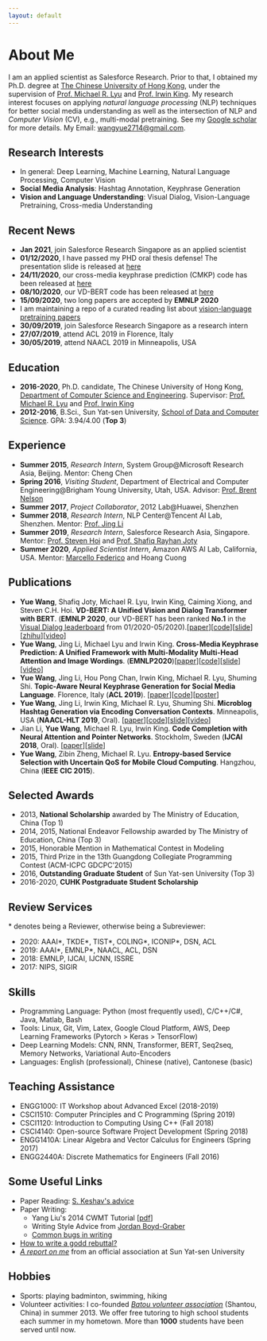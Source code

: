 ```yaml
---
layout: default
---
```


# About Me
I am an applied scientist as Salesforce Research. Prior to that, I obtained my Ph.D. degree at [The Chinese University of Hong Kong](http://www.cuhk.edu.hk), under the supervision of [Prof. Michael R. Lyu](https://www.cse.cuhk.edu.hk/lyu/) and [Prof. Irwin King](https://www.cse.cuhk.edu.hk/irwin.king/). My research interest focuses on applying *natural language processing* (NLP) techniques for better social media understanding as well as the intersection of NLP and *Computer Vision* (CV), e.g., multi-modal pretraining. See my [Google scholar](https://scholar.google.com/citations?user=iyxbtcEAAAAJ&hl=en) for more details. My Email: [wangyue2714@gmail.com](mailto:wangyue2714@gmail.com).

## Research Interests
* In general: Deep Learning, Machine Learning, Natural Language Processing, Computer Vision
* **Social Media Analysis**: Hashtag Annotation, Keyphrase Generation
* **Vision and Language Understanding**: Visual Dialog, Vision-Language Pretraining, Cross-media Understanding


## Recent News
* **Jan 2021**, join Salesforce Research Singapore as an applied scientist
* **01/12/2020**, I have passed my PHD oral thesis defense! The presentation slide is released at [here](https://yuewang-cuhk.github.io/file/thesis_slide_Yue_final_resize.pdf)
* **24/11/2020**, our cross-media keyphrase prediction (CMKP) code has been released at [here](https://github.com/yuewang-cuhk/CMKP)
* **08/10/2020**, our VD-BERT code has been released at [here](https://github.com/salesforce/VD-BERT)
* **15/09/2020**, two long papers are accepted by **EMNLP 2020**
* I am maintaining a repo of a curated reading list about [vision-language pretraining papers](https://github.com/yuewang-cuhk/awesome-vision-language-pretraining-papers)
* **30/09/2019**, join Salesforce Research Singapore as a research intern
* **27/07/2019**, attend ACL 2019 in Florence, Italy
* **30/05/2019**, attend NAACL 2019 in Minneapolis, USA

## Education
* **2016-2020**, Ph.D. candidate, The Chinese University of Hong Kong, [Department of Computer Science and Engineering](https://www.cse.cuhk.edu.hk). Supervisor: [Prof. Michael R. Lyu](https://www.cse.cuhk.edu.hk/lyu/) and [Prof. Irwin King](https://www.cse.cuhk.edu.hk/irwin.king/)
* **2012-2016**, B.Sci., Sun Yat-sen University, [School of Data and Computer Science](http://sdcs.sysu.edu.cn/). GPA: 3.94/4.00 (**Top 3**)

## Experience
* **Summer 2015**, _Research Intern_, System Group@Microsoft Research Asia, Beijing. Mentor: Cheng Chen
* **Spring 2016**, _Visiting Student_, Department of Electrical and Computer Engineering@Brigham Young University, Utah, USA. Advisor: [Prof. Brent Nelson](https://ece.byu.edu/faculty/brent_nelson)
* **Summer 2017**, _Project Collaborator_, 2012 Lab@Huawei, Shenzhen
* **Summer 2018**, _Research Intern_, NLP Center@Tencent AI Lab, Shenzhen. Mentor: [Prof. Jing Li](http://www4.comp.polyu.edu.hk/~jing1li/)
* **Summer 2019**, _Research Intern_, Salesforce Research Asia, Singapore. Mentor: [Prof. Steven Hoi](https://sites.google.com/view/stevenhoi/home) and [Prof. Shafiq Rayhan Joty](https://raihanjoty.github.io/)
* **Summer 2020**, _Applied Scientist Intern_, Amazon AWS AI Lab, California, USA. Mentor: [Marcello Federico](https://sites.google.com/site/marcellofedericohome/) and Hoang Cuong

## Publications 
* **Yue Wang**, Shafiq Joty, Michael R. Lyu, Irwin King, Caiming Xiong, and Steven C.H. Hoi. **VD-BERT: A Unified Vision and Dialog Transformer with BERT**. (**EMNLP 2020**, our VD-BERT has been ranked **No.1** in the [Visual Dialog leaderboard](https://evalai.cloudcv.org/web/challenges/challenge-page/161/leaderboard/483) from 01/2020-05/2020).\[[paper](https://arxiv.org/abs/2004.13278)\]\[[code](https://github.com/salesforce/VD-BERT)\]\[[slide](https://yuewang-cuhk.github.io/file/vdbert_emnlp20_yue_resize.pdf)\]\[[zhihu](https://zhuanlan.zhihu.com/p/141605303)\]\[[video](https://virtual.2020.emnlp.org/paper_main.355.html)\]
* **Yue Wang**, Jing Li, Michael Lyu and Irwin King. **Cross-Media Keyphrase Prediction: A Unified Framework with Multi-Modality Multi-Head Attention and Image Wordings**. (**EMNLP2020**)\[[paper](https://arxiv.org/abs/2011.01565)\]\[[code](https://github.com/yuewang-cuhk/CMKP)\]\[[slide](https://yuewang-cuhk.github.io/file/cmkp_emnlp20_yue_resize.pdf)\]\[[video](https://virtual.2020.emnlp.org/paper_main.3088.html)\]
* **Yue Wang**, Jing Li, Hou Pong Chan, Irwin King, Michael R. Lyu, Shuming Shi. **Topic-Aware Neural Keyphrase Generation for Social Media Language**. Florence, Italy (**ACL 2019**). \[[paper](https://www.aclweb.org/anthology/P19-1240)\]\[[code](https://github.com/yuewang-cuhk/TAKG)\]\[[poster](https://yuewang-cuhk.github.io/file/ACL2019_yuewang_final.pdf)\]
* **Yue Wang**, Jing Li, Irwin King, Michael R. Lyu, Shuming Shi. **Microblog Hashtag Generation via Encoding Conversation Contexts**. Minneapolis, USA (**NAACL-HLT 2019**, Oral).  \[[paper](https://www.aclweb.org/anthology/N19-1164)\]\[[code](https://github.com/yuewang-cuhk/HashtagGeneration)\]\[[slide](https://yuewang-cuhk.github.io/file/naacl19_slide.pdf)\]\[[video](https://vimeo.com/364687803)\]
* Jian Li, **Yue Wang**, Michael R. Lyu, Irwin King. **Code Completion with Neural Attention and Pointer Networks**. Stockholm, Sweden (**IJCAI 2018**, Oral). \[[paper](https://www.ijcai.org/proceedings/2018/0578.pdf)\]\[[slide](https://yuewang-cuhk.github.io/file/ijcai18_slide.pdf)\]
* **Yue Wang**, Zibin Zheng, Michael R. Lyu. **Entropy-based Service Selection with Uncertain QoS for Mobile Cloud Computing**.  Hangzhou, China (**IEEE CIC 2015**). 

## Selected Awards
* 2013, **National Scholarship** awarded by The Ministry of Education, China (Top 1)
* 2014, 2015, National Endeavor Fellowship awarded by The Ministry of Education, China (Top 3)
* 2015, Honorable Mention in Mathematical Contest in Modeling
* 2015, Third Prize in the 13th Guangdong Collegiate Programming Contest (ACM-ICPC GDCPC’2015)  
* 2016, **Outstanding Graduate Student** of Sun Yat-sen University (Top 3) 
* 2016-2020, **CUHK Postgraduate Student Scholarship**

## Review Services
\* denotes being a Reviewer, otherwise being a Subreviewer:
* 2020: AAAI\*, TKDE\*, TIST\*, COLING\*, ICONIP\*, DSN, ACL
* 2019: AAAI\*, EMNLP\*, NAACL, ACL, DSN 
* 2018: EMNLP, IJCAI, IJCNN, ISSRE 
* 2017: NIPS, SIGIR

## Skills
* Programming Language: Python (most frequently used), C/C++/C#, Java, Matlab, Bash
* Tools: Linux, Git, Vim, Latex, Google Cloud Platform, AWS, Deep Learning Frameworks (Pytorch > Keras > TensorFlow)
* Deep Learning Models: CNN, RNN, Transformer, BERT, Seq2seq, Memory Networks, Variational Auto-Encoders
* Languages: English (professional), Chinese (native), Cantonese (basic)


## Teaching Assistance
* ENGG1000: IT Workshop about Advanced Excel (2018-2019)
* CSCI1510: Computer Principles and C Programming (Spring 2019)
* CSCI1120: Introduction to Computing Using C++ (Fall 2018)
* CSCI4140: Open-source Software Project Development (Spring 2018)
* ENGG1410A: Linear Algebra and Vector Calculus for Engineers (Spring 2017)
* ENGG2440A: Discrete Mathematics for Engineers	(Fall 2016)

## Some Useful Links
* Paper Reading: [S. Keshav's advice](https://web.stanford.edu/class/ee384m/Handouts/HowtoReadPaper.pdf)
* Paper Writing:
  - Yang Liu's 2014 CWMT Tutorial \[[pdf](http://nlp.csai.tsinghua.edu.cn/~ly/talks/cwmt14_tut.pdf)\]
  - Writing Style Advice from [Jordan Boyd-Graber](http://users.umiacs.umd.edu/~jbg/static/style.html)
  - [Common bugs in writing](http://www.cs.columbia.edu/~hgs/etc/writing-bugs.html)
* [How to write a godd rebuttal?](https://medium.com/@deviparikh/how-we-write-rebuttals-dc84742fece1)  
* [_A report on me_](https://mp.weixin.qq.com/s/f0lpTI4LJPUXmZcIKofDlQ) from an official association at Sun Yat-sen University

## Hobbies
* Sports: playing badminton, swimming, hiking
* Volunteer activities: I co-founded [_Batou volunteer association_](https://mp.weixin.qq.com/s/42OKBVeQeZw6ujNI35r9jg) (Shantou, China) in summer 2013. We offer free tutoring to high school students each summer in my hometown. More than **1000** students have been served until now.
